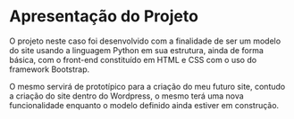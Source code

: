 # Apresentação do Projeto

O projeto neste caso foi desenvolvido com a finalidade de ser um modelo do site usando a linguagem Python em sua estrutura, ainda de forma básica, com o front-end constituído em HTML e CSS com o uso do framework Bootstrap.

O mesmo servirá de prototípico para a criação do meu futuro site, contudo a criação do site dentro do Wordpress, o mesmo terá uma nova funcionalidade enquanto o modelo definido ainda estiver em construção.
